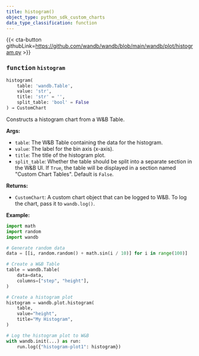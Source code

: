 ```yaml
---
title: histogram()
object_type: python_sdk_custom_charts
data_type_classification: function
---
```


{{< cta-button githubLink=https://github.com/wandb/wandb/blob/main/wandb/plot/histogram.py >}}




### <kbd>function</kbd> `histogram`

```python
histogram(
    table: 'wandb.Table',
    value: 'str',
    title: 'str' = '',
    split_table: 'bool' = False
) → CustomChart
```

Constructs a histogram chart from a W&B Table. 



**Args:**
 
 - `table`:  The W&B Table containing the data for the histogram. 
 - `value`:  The label for the bin axis (x-axis). 
 - `title`:  The title of the histogram plot. 
 - `split_table`:  Whether the table should be split into a separate section  in the W&B UI. If `True`, the table will be displayed in a section named  "Custom Chart Tables". Default is `False`. 



**Returns:**
 
 - `CustomChart`:  A custom chart object that can be logged to W&B. To log the  chart, pass it to `wandb.log()`. 



**Example:**
 

```python
import math
import random
import wandb

# Generate random data
data = [[i, random.random() + math.sin(i / 10)] for i in range(100)]

# Create a W&B Table
table = wandb.Table(
    data=data,
    columns=["step", "height"],
)

# Create a histogram plot
histogram = wandb.plot.histogram(
    table,
    value="height",
    title="My Histogram",
)

# Log the histogram plot to W&B
with wandb.init(...) as run:
    run.log({"histogram-plot1": histogram})
``` 

